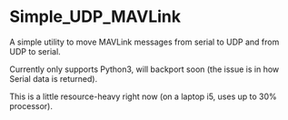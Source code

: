 Simple_UDP_MAVLink
==================

A simple utility to move MAVLink messages from serial to UDP and from UDP to serial.

Currently only supports Python3, will backport soon (the issue is in how Serial data is returned).

This is a little resource-heavy right now (on a laptop i5, uses up to 30% processor).
